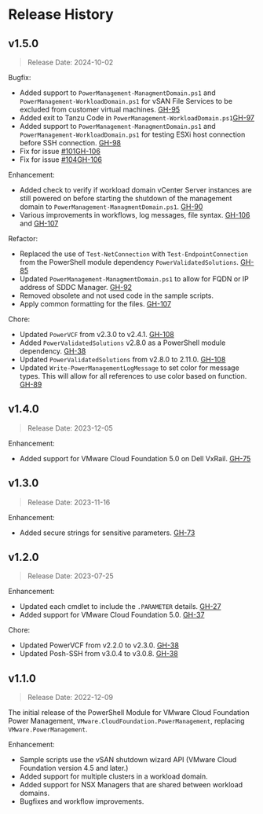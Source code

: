 # Release History

## v1.5.0

> Release Date: 2024-10-02

Bugfix:

- Added support to `PowerManagement-ManagmentDomain.ps1` and `PowerManagement-WorkloadDomain.ps1` for vSAN File Services to be excluded from customer virtual machines. [GH-95](https://github.com/vmware/powershell-module-for-vmware-cloud-foundation-power-management/pull/95)
- Added exit to Tanzu Code in `PowerManagement-WorkloadDomain.ps1`[GH-97](https://github.com/vmware/powershell-module-for-vmware-cloud-foundation-power-management/pull/97)
- Added support to `PowerManagement-ManagmentDomain.ps1` and `PowerManagement-WorkloadDomain.ps1` for testing ESXi host connection before SSH connection. [GH-98](https://github.com/vmware/powershell-module-for-vmware-cloud-foundation-power-management/pull/98)
- Fix for issue [#101](https://github.com/vmware/powershell-module-for-vmware-cloud-foundation-power-management/issues/101)[GH-106](https://github.com/vmware/powershell-module-for-vmware-cloud-foundation-power-management/pull/106)
- Fix for issue [#104](https://github.com/vmware/powershell-module-for-vmware-cloud-foundation-power-management/issues/104)[GH-106](https://github.com/vmware/powershell-module-for-vmware-cloud-foundation-power-management/pull/106)

Enhancement:

- Added check to verify if workload domain vCenter Server instances are still powered on before starting the shutdown of the management domain to `PowerManagement-ManagmentDomain.ps1`. [GH-90](https://github.com/vmware/powershell-module-for-vmware-cloud-foundation-power-management/pull/90)
- Various improvements in workflows, log messages, file syntax. [GH-106](https://github.com/vmware/powershell-module-for-vmware-cloud-foundation-power-management/pull/106) and [GH-107](https://github.com/vmware/powershell-module-for-vmware-cloud-foundation-power-management/pull/107)

Refactor:

- Replaced the use of `Test-NetConnection` with `Test-EndpointConnection` from the PowerShell module dependency `PowerValidatedSolutions`. [GH-85](https://github.com/vmware/powershell-module-for-vmware-cloud-foundation-power-management/pull/85)
- Updated `PowerManagement-ManagmentDomain.ps1` to allow for FQDN or IP address of SDDC Manager. [GH-92](https://github.com/vmware/powershell-module-for-vmware-cloud-foundation-power-management/pull/92)
- Removed obsolete and not used code in the sample scripts.
- Apply common formatting for the files. [GH-107](https://github.com/vmware/powershell-module-for-vmware-cloud-foundation-power-management/pull/107)

Chore:

- Updated `PowerVCF` from v2.3.0 to v2.4.1. [GH-108](https://github.com/vmware/powershell-module-for-vmware-cloud-foundation-power-management/pull/108)
- Added `PowerValidatedSolutions` v2.8.0 as a PowerShell module dependency. [GH-38](https://github.com/vmware/powershell-module-for-vmware-cloud-foundation-power-management/pull/38)
- Updated `PowerValidatedSolutions` from v2.8.0 to 2.11.0. [GH-108](https://github.com/vmware/powershell-module-for-vmware-cloud-foundation-power-management/pull/108)
- Updated `Write-PowerManagementLogMessage` to set color for message types. This will allow for all references to use color based on function. [GH-89](https://github.com/vmware/powershell-module-for-vmware-cloud-foundation-power-management/pull/89)

## v1.4.0

> Release Date: 2023-12-05

Enhancement:

- Added support for VMware Cloud Foundation 5.0 on Dell VxRail. [GH-75](https://github.com/vmware/powershell-module-for-vmware-cloud-foundation-power-management/pull/75)

## v1.3.0

> Release Date: 2023-11-16

Enhancement:

- Added secure strings for sensitive parameters. [GH-73](https://github.com/vmware/powershell-module-for-vmware-cloud-foundation-power-management/pull/73)

## v1.2.0

> Release Date: 2023-07-25

Enhancement:

- Updated each cmdlet to include the `.PARAMETER` details. [GH-27](https://github.com/vmware/powershell-module-for-vmware-cloud-foundation-power-management/pull/27)
- Added support for VMware Cloud Foundation 5.0. [GH-37](https://github.com/vmware/powershell-module-for-vmware-cloud-foundation-power-management/pull/37)

Chore:

- Updated PowerVCF from v2.2.0 to v2.3.0. [GH-38](https://github.com/vmware/powershell-module-for-vmware-cloud-foundation-power-management/pull/38)
- Updated Posh-SSH from v3.0.4 to v3.0.8. [GH-38](https://github.com/vmware/powershell-module-for-vmware-cloud-foundation-power-management/pull/38)

## v1.1.0

> Release Date: 2022-12-09

The initial release of the PowerShell Module for VMware Cloud Foundation Power Management, `VMware.CloudFoundation.PowerManagement`, replacing `VMware.PowerManagement`.

Enhancement:

- Sample scripts use the vSAN shutdown wizard API (VMware Cloud Foundation version 4.5 and later.)
- Added support for multiple clusters in a workload domain.
- Added support for NSX Managers that are shared between workload domains.
- Bugfixes and workflow improvements.
